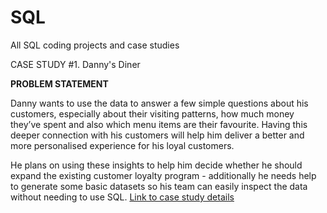 # SQL
All SQL coding projects and case studies 


CASE STUDY #1. Danny's Diner 


__PROBLEM STATEMENT__

Danny wants to use the data to answer a few simple questions about his customers, especially about their visiting patterns, how much money they’ve spent and also which menu items are their favourite. Having this deeper connection with his customers will help him deliver a better and more personalised experience for his loyal customers.

He plans on using these insights to help him decide whether he should expand the existing customer loyalty program - additionally he needs help to generate some basic datasets so his team can easily inspect the data without needing to use SQL. [Link to case study details](https://8weeksqlchallenge.com/case-study-1/)
